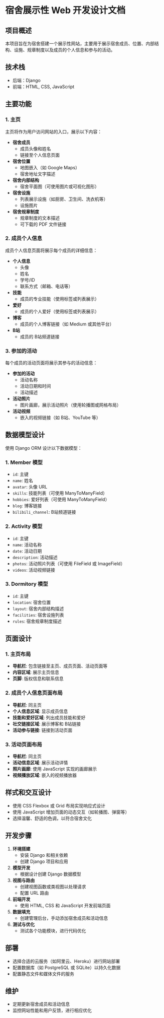 # 宿舍展示性 Web 开发设计文档

## 项目概述
本项目旨在为宿舍搭建一个展示性网站，主要用于展示宿舍成员、位置、内部结构、设施、规章制度以及成员的个人信息和参与的活动。

## 技术栈
- 后端：Django
- 前端：HTML, CSS, JavaScript

## 主要功能

### 1. 主页
主页将作为用户访问网站的入口，展示以下内容：
- **宿舍成员**
  - 成员头像和姓名
  - 链接至个人信息页面
- **宿舍位置**
  - 地图嵌入（如 Google Maps）
  - 宿舍地址文字描述
- **宿舍内部结构**
  - 宿舍平面图（可使用图片或可视化图形）
- **宿舍设施**
  - 列表展示设施（如厨房、卫生间、洗衣机等）
  - 设施图片
- **宿舍规章制度**
  - 规章制度的文本描述
  - 可下载的 PDF 文件链接

### 2. 成员个人信息
成员个人信息页面将展示每个成员的详细信息：
- **个人信息**
  - 头像
  - 姓名
  - 学号/ID
  - 联系方式（邮箱、电话等）
- **技能**
  - 成员的专业技能（使用标签或列表展示）
- **爱好**
  - 成员的个人爱好（使用标签或列表展示）
- **博客**
  - 成员的个人博客链接（如 Medium 或其他平台）
- **B站**
  - 成员的 B站频道链接

### 3. 参加的活动
每个成员的活动页面将展示其参与的活动信息：
- **参加的活动**
  - 活动名称
  - 活动日期和时间
  - 活动描述
- **活动照片**
  - 图片画廊，展示活动照片（使用轮播图或网格布局）
- **活动视频**
  - 嵌入的视频链接（如 B站、YouTube 等）

## 数据模型设计
使用 Django ORM 设计以下数据模型：

### 1. Member 模型
- `id`: 主键
- `name`: 姓名
- `avatar`: 头像 URL
- `skills`: 技能列表（可使用 ManyToManyField）
- `hobbies`: 爱好列表（可使用 ManyToManyField）
- `blog`: 博客链接
- `bilibili_channel`: B站频道链接

### 2. Activity 模型
- `id`: 主键
- `name`: 活动名称
- `date`: 活动日期
- `description`: 活动描述
- `photos`: 活动照片列表（可使用 FileField 或 ImageField）
- `videos`: 活动视频链接

### 3. Dormitory 模型
- `id`: 主键
- `location`: 宿舍位置
- `layout`: 宿舍内部结构描述
- `facilities`: 宿舍设施列表
- `rules`: 宿舍规章制度描述

## 页面设计
### 1. 主页布局
- **导航栏**: 包含链接至主页、成员页面、活动页面等
- **内容区域**: 展示主页信息
- **页脚**: 版权信息和联系信息

### 2. 成员个人信息页面布局
- **导航栏**: 同主页
- **个人信息区域**: 显示成员信息
- **技能和爱好区域**: 列出成员技能和爱好
- **社交链接区域**: 展示博客和 B站链接
- **活动参与链接**: 链接到活动页面

### 3. 活动页面布局
- **导航栏**: 同主页
- **活动信息区域**: 展示活动详情
- **照片画廊**: 使用 JavaScript 实现的画廊展示
- **视频播放区域**: 嵌入的视频播放器

## 样式和交互设计
- 使用 CSS Flexbox 或 Grid 布局实现响应式设计
- 使用 JavaScript 增加页面的动态交互（如轮播图、弹窗等）
- 选择温馨、舒适的色调，以符合宿舍文化

## 开发步骤
1. **环境搭建**
   - 安装 Django 和相关依赖
   - 创建 Django 项目和应用
2. **模型开发**
   - 根据设计创建 Django 数据模型
3. **视图与路由**
   - 创建视图函数或类视图以处理请求
   - 配置 URL 路由
4. **前端开发**
   - 使用 HTML, CSS 和 JavaScript 开发前端页面
5. **数据填充**
   - 创建管理后台，手动添加宿舍成员和活动信息
6. **测试与优化**
   - 测试各个功能模块，进行代码优化

## 部署
- 选择合适的云服务（如阿里云、Heroku）进行网站部署
- 配置数据库（如 PostgreSQL 或 SQLite）以持久化数据
- 配置静态文件和媒体文件的服务

## 维护
- 定期更新宿舍成员和活动信息
- 监控网站性能和用户反馈，进行相应优化
